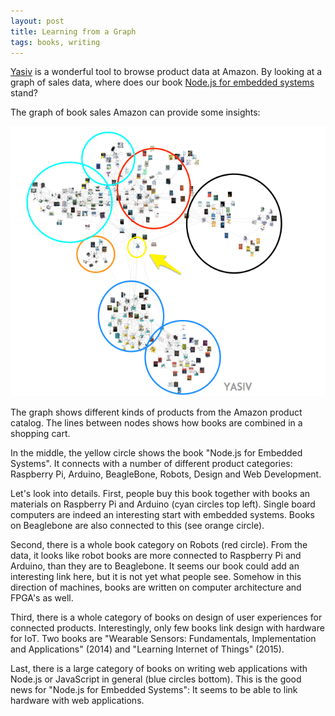 ```yaml
---
layout: post
title: Learning from a Graph
tags: books, writing
---
```


[Yasiv](http://www.yasiv.com/) is a wonderful tool to browse product data at Amazon. By looking at a graph of sales data, where does our book [Node.js for embedded systems](http://embeddednodejs.com) stand? 

The graph of book sales Amazon can provide some insights:

<img src="/static/images/amz_nodejs_embedded.png" />

The graph shows different kinds of products from the Amazon product catalog. The lines between nodes shows how books are combined in a shopping cart.

In the middle, the yellow circle shows the book "Node.js for Embedded Systems". It connects with a number of different product categories: Raspberry Pi, Arduino, BeagleBone, Robots, Design and Web Development.

Let's look into details. First, people buy this book together with books an materials on Raspberry Pi and Arduino (cyan circles top left). Single board computers are indeed an interesting start with embedded systems. Books on Beaglebone are also connected to this (see orange circle).

Second, there is a whole book category on Robots (red circle). From the data, it looks like robot books are more connected to Raspberry Pi and Arduino, than they are to Beaglebone. It seems our book could add an interesting link here, but it is not yet what people see. Somehow in this direction of machines, books are written on computer architecture and FPGA's as well.

Third, there is a whole category of books on design of user experiences for connected products. Interestingly, only few books link design with hardware for IoT. Two books are "Wearable Sensors: Fundamentals, Implementation and Applications" (2014) and "Learning Internet of Things" (2015).

Last, there is a large category of books on writing web applications with Node.js or JavaScript in general (blue circles bottom). This is the good news for "Node.js for Embedded Systems": It seems to be able to link hardware with web applications.



